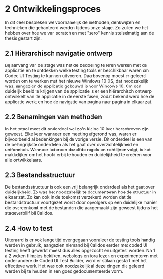 # 2 Ontwikkelingsproces

In dit deel bespreken we voornamelijk de methoden, denkwijzen en technieken die gehanteerd werden tijdens onze stage. Zo zullen we het hebben over hoe we van scratch en met "zero" kennis stelselmatig aan de thesis gestart zijn.


## 2.1 Hiërarchisch navigatie ontwerp

Bij aanvang van de stage was het de bedoeling te leren werken met de applicatie en te ontdekken welke testing tools er beschikbaar waren om Coded UI Testing te kunnen uitvoeren. Daarbovenop moest er geleerd worden om te werken met het nieuwe Windows 10 OS, dat noodzakelijk was, aangezien de applicatie gebouwd is voor Windows 10. Om een duidelijk beeld te krijgen van de applicatie is er een hiërarchisch ontwerp ontwikkelt van de applicatie in de eerste fasen, zodat bekend werd hoe de applicatie werkt en hoe de navigatie van pagina naar pagina in elkaar zat.

## 2.2 Benamingen van methoden

In het totaal moet dit onderdeel wel zo'n kleine 10 keer herschreven zijn geweest. Elke keer wanneer een meeting afgerond was, waren er bijvoorbeeld al bedenkingen bij de vorige versie. Dit onderdeel is een van de belangrijkste onderdelen als het gaat over overzichtelijkheid en uniformiteit. Wanneer iedereen dezelfde regels en richtlijnen volgt, is het makkelijker om het hoofd erbij te houden en duidelijkheid te creëren voor alle ontwikkelaars.

## 2.3 Bestandsstructuur

De bestandsstructuur is ook een vrij belangrijk onderdeel als het gaat over duidelijkheid. Zo was het noodzakelijk te documenteren hoe de structuur in elkaar zat. Zo kan ook in de toekomst verzekerd worden dat de bestandstructuur voortgezet wordt door opvolgers op een duidelijke manier die overeenkomt met de bestanden die aangemaakt zijn geweest tijdens het stageverblijf bij Calidos.

## 2.4 How to test

Uiteraard is er ook lange tijd over gegaan vooraleer de testing tools handig werden in gebruik, aangezien niemand bij Calidos eerder met coded UI testing heeft gewerkt moest dus alles opgezocht en uitgetest worden. Na 1 à 2 weken filmpjes bekijken, webblogs en fora lezen en experimenteren met onder andere de Coded UI Test Builder, werd er stilaan gestart met het effectieve werk. Het was ook noodzakelijk al deze dingen die geleerd werden bij te houden in een goed gedocumenteerde vorm.
